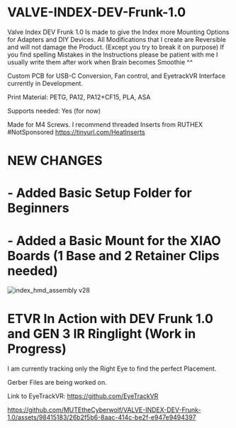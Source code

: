 # VALVE-INDEX-DEV-Frunk-1.0
Valve Index DEV Frunk 1.0 Is made to give the Index more Mounting Options for Adapters and DIY Devices. All Modifications that I create are Reversible and will not damage the Product. (Except you try to break it on purpose)
If you find spelling Mistakes in the Instructions please be patient with me I usually write them after work when Brain becomes Smoothie ^^

Custom PCB for USB-C Conversion, Fan control, and EyetrackVR Interface currently in Development.

Print Material: PETG, PA12, PA12+CF15, PLA, ASA

Supports needed: Yes (for now)

Made for M4 Screws. I recommend threaded Inserts from RUTHEX #NotSponsored
https://tinyurl.com/HeatInserts

# NEW CHANGES
# - Added Basic Setup Folder for Beginners

# - Added a Basic Mount for the XIAO Boards (1 Base and 2 Retainer Clips needed)

![index_hmd_assembly v28 ](https://github.com/MUTEtheCyberwolf/VALVE-INDEX-DEV-Frunk-1.0/assets/98415183/a103844d-9f40-4f13-9a4e-09d33e4e9f90)

# ETVR In Action with DEV Frunk 1.0 and GEN 3 IR Ringlight (Work in Progress)

I am currently tracking only the Right Eye to find the perfect Placement. 

Gerber Files are being worked on.

Link to EyeTrackVR: https://github.com/EyeTrackVR

https://github.com/MUTEtheCyberwolf/VALVE-INDEX-DEV-Frunk-1.0/assets/98415183/26b2f5b6-8aac-414c-be2f-e947e9494397

